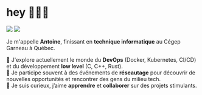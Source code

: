 <h1 align="left">hey 💁🏻‍♂️</h1>

<p align="left">
  <a href="https://www.linkedin.com/in/antoineboudreau/" target="_blank"><img src="https://img.shields.io/badge/-LinkedIn-blue?logo=linkedin&style=flat" /></a>
  <img src="https://img.shields.io/badge/🤝-Ouvert%20à%20collaborer-green" />
</p>


<p align="left">
  Je m'appelle <strong>Antoine</strong>, finissant en <strong>technique informatique</strong> au Cégep Garneau à Québec.
</p>

<p align="left">
  🔹 J'explore actuellement le monde du <strong>DevOps</strong> (Docker, Kubernetes, CI/CD) et du développement <strong>low level</strong> (C, C++, Rust).<br>
  🔹 Je participe souvent à des événements de <strong>réseautage</strong> pour découvrir de nouvelles opportunités et rencontrer des gens du milieu tech.<br>
  🔹 Je suis curieux, j’aime <strong>apprendre</strong> et <strong>collaborer</strong> sur des projets stimulants.
</p>
